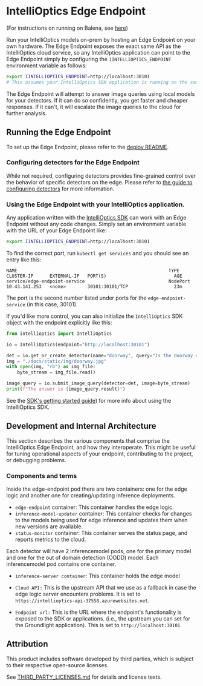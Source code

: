 # IntelliOptics Edge Endpoint

(For instructions on running on Balena, see [here](./deploy/balena-k3s/README.md))

Run your IntelliOptics models on-prem by hosting an Edge Endpoint on your own hardware.  The Edge Endpoint exposes the exact same API as the IntelliOptics cloud service, so any IntelliOptics application can point to the Edge Endpoint simply by configuring the `IINTELLIOPTICS_ENDPOINT` environment variable as follows:

```bash
export IINTELLIOPTICS_ENDPOINT=http://localhost:30101
# This assumes your IntelliOptics SDK application is running on the same host as the Edge Endpoint.
```

The Edge Endpoint will attempt to answer image queries using local models for your detectors.  If it can do so confidently, you get faster and cheaper responses. If it can't, it will escalate the image queries to the cloud for further analysis.

## Running the Edge Endpoint

To set up the Edge Endpoint, please refer to the [deploy README](deploy/README.md).

### Configuring detectors for the Edge Endpoint

While not required, configuring detectors provides fine-grained control over the behavior of specific detectors on the edge. Please refer to [the guide to configuring detectors](/CONFIGURING-DETECTORS.md) for more information.

### Using the Edge Endpoint with your IntelliOptics application.

Any application written with the [IntelliOptics SDK]([https://pypi.org/project/groundlight/](https://intelliopticsweb37558.z13.web.core.windows.net/python-sdk/api-reference-docs/index.html)) can work with an Edge Endpoint without any code changes.  Simply set an environment variable with the URL of your Edge Endpoint like:

```bash
export IINTELLIOPTICS_ENDPOINT=http://localhost:30101
```

To find the correct port, run `kubectl get services` and you should see an entry like this:
```
NAME                                                        TYPE       CLUSTER-IP      EXTERNAL-IP   PORT(S)                         AGE
service/edge-endpoint-service                               NodePort   10.43.141.253   <none>        30101:30101/TCP                 23m
```

The port is the second number listed under ports for the `edge-endpoint-service` (in this case, 30101).

If you'd like more control, you can also initialize the `IntelliOptics` SDK object with the endpoint explicitly like this:

```python
from intellioptics import IntelliOptics

io = IntelliOptics(endpoint="http://localhost:30101")

det = io.get_or_create_detector(name="doorway", query="Is the doorway open?")
img = "./docs/static/img/doorway.jpg"
with open(img, "rb") as img_file:
    byte_stream = img_file.read()

image_query = io.submit_image_query(detector=det, image=byte_stream)
print(f"The answer is {image_query.result}")
```

See the [SDK's getting started guide](https://intelliopticsweb37558.z13.web.core.windows.net/python-sdk/api-reference-docs/models.html#intellioptics.IntelliOptics)) for more info about using the IntelliOptics SDK.

## Development and Internal Architecture

This section describes the various components that comprise the IntelliOptics Edge Endpoint, and how they interoperate.
This might be useful for tuning operational aspects of your endpoint, contributing to the project, or debugging problems.

### Components and terms

Inside the edge-endpoint pod there are two containers: one for the edge logic and another one for creating/updating inference deployments.

* `edge-endpoint` container: This container handles the edge logic.
* `inference-model-updater` container: This container checks for changes to the models being used for edge inference and updates them when new versions are available.
* `status-monitor` container: This container serves the status page, and reports metrics to the cloud.

Each detector will have 2 inferencemodel pods, one for the primary model and one for the out of domain detection (OODD) model.
Each inferencemodel pod contains one container.

* `inference-server container`: This container holds the edge model

* `Cloud API:` This is the upstream API that we use as a fallback in case the edge logic server encounters problems. It is set to `https://intellioptics-api-37558.azurewebsites.net`.

* `Endpoint url:` This is the URL where the endpoint's functionality is exposed to the SDK or applications.  (i.e., the upstream you can set for the Groundlight application). This is set to `http://localhost:30101`.

## Attribution

This product includes software developed by third parties, which is subject to their respective open-source licenses.

See [THIRD_PARTY_LICENSES.md](./licenses/THIRD_PARTY_LICENSES.md) for details and license texts.
